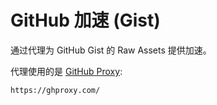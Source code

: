 # GitHub 加速 (Gist)

通过代理为 GitHub Gist 的 Raw Assets 提供加速。

代理使用的是 [GitHub Proxy](https://ghproxy.com/):
```
https://ghproxy.com/
```

